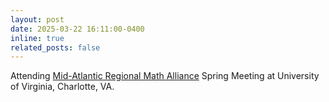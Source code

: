 ```yaml
---
layout: post
date: 2025-03-22 16:11:00-0400
inline: true
related_posts: false
---
```


Attending <a href='https://sites.google.com/view/mid-atlantic-math-alliance/2025-meeting'>Mid-Atlantic Regional Math Alliance</a> Spring Meeting at University of Virginia, Charlotte, VA. 
